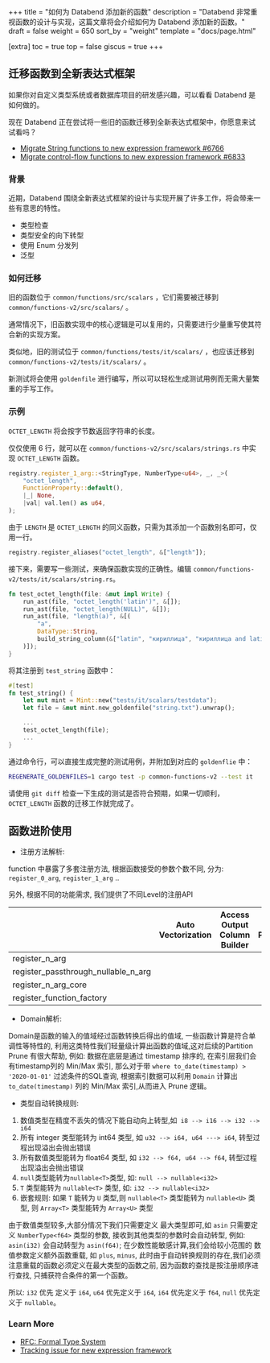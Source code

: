 +++
title = "如何为 Databend 添加新的函数"
description = "Databend 非常重视函数的设计与实现，这篇文章将会介绍如何为 Databend 添加新的函数。"
draft = false
weight = 650
sort_by = "weight"
template = "docs/page.html"

[extra]
toc = true
top = false
giscus = true
+++


## 迁移函数到全新表达式框架

如果你对自定义类型系统或者数据库项目的研发感兴趣，可以看看 Databend 是如何做的。

现在 Databend 正在尝试将一些旧的函数迁移到全新表达式框架中，你愿意来试试看吗？

- [Migrate String functions to new expression framework #6766](https://github.com/datafuselabs/databend/issues/6766)
- [Migrate control-flow functions to new expression framework #6833 ](https://github.com/datafuselabs/databend/issues/6833)

### 背景

近期，Databend 围绕全新表达式框架的设计与实现开展了许多工作，将会带来一些有意思的特性。

- 类型检查
- 类型安全的向下转型
- 使用 Enum 分发列
- 泛型

### 如何迁移

旧的函数位于 `common/functions/src/scalars` ，它们需要被迁移到 `common/functions-v2/src/scalars/` 。

通常情况下，旧函数实现中的核心逻辑是可以复用的，只需要进行少量重写使其符合新的实现方案。

类似地，旧的测试位于 `common/functions/tests/it/scalars/` ，也应该迁移到 `common/functions-v2/tests/it/scalars/` 。

新测试将会使用 `goldenfile` 进行编写，所以可以轻松生成测试用例而无需大量繁重的手写工作。

### 示例

`OCTET_LENGTH` 将会按字节数返回字符串的长度。

仅仅使用 6 行，就可以在 `common/functions-v2/src/scalars/strings.rs` 中实现 `OCTET_LENGTH` 函数。

```rust
registry.register_1_arg::<StringType, NumberType<u64>, _, _>(
    "octet_length",
    FunctionProperty::default(),
    |_| None,
    |val| val.len() as u64,
);
```

由于 `LENGTH` 是 `OCTET_LENGTH` 的同义函数，只需为其添加一个函数别名即可，仅用一行。

```rust
registry.register_aliases("octet_length", &["length"]);
```

接下来，需要写一些测试，来确保函数实现的正确性。编辑 `common/functions-v2/tests/it/scalars/string.rs`。

```rust
fn test_octet_length(file: &mut impl Write) {
    run_ast(file, "octet_length('latin')", &[]);
    run_ast(file, "octet_length(NULL)", &[]);
    run_ast(file, "length(a)", &[(
        "a",
        DataType::String,
        build_string_column(&["latin", "кириллица", "кириллица and latin"]),
    )]);
}
```

将其注册到 `test_string` 函数中：

```rust
#[test]
fn test_string() {
    let mut mint = Mint::new("tests/it/scalars/testdata");
    let file = &mut mint.new_goldenfile("string.txt").unwrap();

    ...
    test_octet_length(file);
    ...
}
```

通过命令行，可以直接生成完整的测试用例，并附加到对应的 `goldenflie` 中：

```bash
REGENERATE_GOLDENFILES=1 cargo test -p common-functions-v2 --test it
```

请使用 `git diff` 检查一下生成的测试是否符合预期，如果一切顺利，`OCTET_LENGTH` 函数的迁移工作就完成了。

## 函数进阶使用

-  注册方法解析:

function 中暴露了多套注册方法, 根据函数接受的参数个数不同, 分为: `register_0_arg`, `register_1_arg` ..

另外, 根据不同的功能需求, 我们提供了不同Level的注册API

|                                     | Auto Vectorization | Access Output Column Builder | Auto Null Passthrough | Auto Downcast | Throw Runtime Error | Varidic | Tuple |
| ----------------------------------- | ------------------ | ---------------------------- | --------------------- | ------------- | ------------------- | ------- | ------- |
| register_n_arg                      |                  |                            |                     |             |                   |       |       |
| register_passthrough_nullable_n_arg |                  |                            |                     |             |                   |       |       |
| register_n_arg_core                 |                  |                            |                     |             |                   |       |       |
| register_function_factory           |                  |                            |                     |             |                   |       |       |


-  Domain解析:

Domain是函数的输入的值域经过函数转换后得出的值域, 一些函数计算是符合单调性等特性的, 利用这类特性我们轻量级计算出函数的值域,这对后续的Partition Prune 有很大帮助, 例如: 数据在底层是通过 timestamp 排序的, 在索引层我们会有timestamp列的 Min/Max 索引, 那么对于带 `where to_date(timestamp) > '2020-01-01'` 过滤条件的SQL查询, 根据索引数据可以利用 `Domain` 计算出 `to_date(timestamp)` 列的 Min/Max 索引,从而进入 Prune 逻辑。


- 类型自动转换规则:

1. 数值类型在精度不丢失的情况下能自动向上转型,如` i8 --> i16 --> i32 --> i64`
2. 所有 integer 类型能转为 int64 类型, 如 `u32 --> i64, u64 ---> i64`, 转型过程出现溢出会抛出错误
3. 所有数值类型能转为 float64 类型, 如 `i32 --> f64, u64 --> f64`, 转型过程出现溢出会抛出错误
4. `null`类型能转为`nullable<T>`类型, 如: `null --> nullable<i32>`
5. `T` 类型能转为 `nullable<T>` 类型, 如: `i32 --> nullable<i32>`
6. 嵌套规则: 如果 `T` 能转为 `U` 类型,则 `nullable<T>` 类型能转为 `nullable<U>` 类型, 则 `Array<T>` 类型能转为 `Array<U>` 类型


由于数值类型较多,大部分情况下我们只需要定义 最大类型即可,如 `asin` 只需要定义 `NumberType<f64>` 类型的参数, 接收到其他类型的参数时会自动转型, 例如: `asin(i32)` 会自动转型为 `asin(f64)`; 在少数性能敏感计算,我们会给较小范围的 数值参数定义额外函数重载, 如 `plus`, `minus`, 此时由于自动转换规则的存在,我们必须注意重载的函数必须定义在最大类型的函数之前, 因为函数的查找是按注册顺序进行查找, 只捕获符合条件的第一个函数。

所以:  `i32` 优先 定义于 `i64`, `u64` 优先定义于 `i64`, `i64` 优先定义于 `f64`, `null` 优先定义于 `nullable`。

### Learn More

- [RFC: Formal Type System](https://github.com/datafuselabs/databend/discussions/5438)
- [Tracking issue for new expression framework](https://github.com/datafuselabs/databend/issues/6547)

